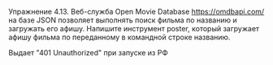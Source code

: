 Упражнение 4.13. Веб-служба Open Movie Database https://omdbapi.com/ на базе JSON позволяет выполнять поиск фильма по названию и загружать его афишу.
Напишите инструмент poster, который загружает афишу фильма по переданному в командной строке названию.

Выдает "401 Unauthorized" при запуске из РФ